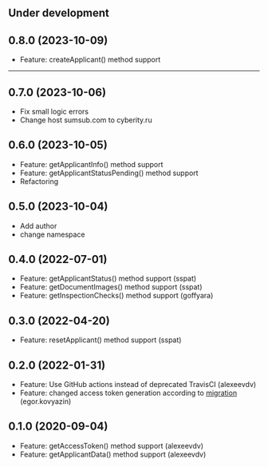 Under development
-----------------

0.8.0 (2023-10-09)
-----------------
- Feature: createApplicant() method support
-----------------

0.7.0 (2023-10-06)
-----------------
- Fix small logic errors
- Change host sumsub.com to cyberity.ru

0.6.0 (2023-10-05)
-----------------
- Feature: getApplicantInfo() method support
- Feature: getApplicantStatusPending() method support
- Refactoring 

0.5.0 (2023-10-04)
-----------------
- Add author
- change namespace

0.4.0 (2022-07-01)
-----------------
- Feature: getApplicantStatus() method support (sspat)
- Feature: getDocumentImages() method support (sspat)
- Feature: getInspectionChecks() method support (goffyara)

0.3.0 (2022-04-20)
-----------------
- Feature: resetApplicant() method support (sspat)

0.2.0 (2022-01-31)
-----------------
- Feature: Use GitHub actions instead of deprecated TravisCI (alexeevdv)
- Feature: changed access token generation according to [migration](https://developers.sumsub.com/migrations/sdk.html#websdk-migration-steps) (egor.kovyazin)

0.1.0 (2020-09-04)
-----------------
- Feature: getAccessToken() method support (alexeevdv)
- Feature: getApplicantData() method support (alexeevdv)
